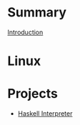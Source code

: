 # Summary

[Introduction](README.md)

# Linux

# Projects

- [Haskell Interpreter](./haskell_interpreter.md)

